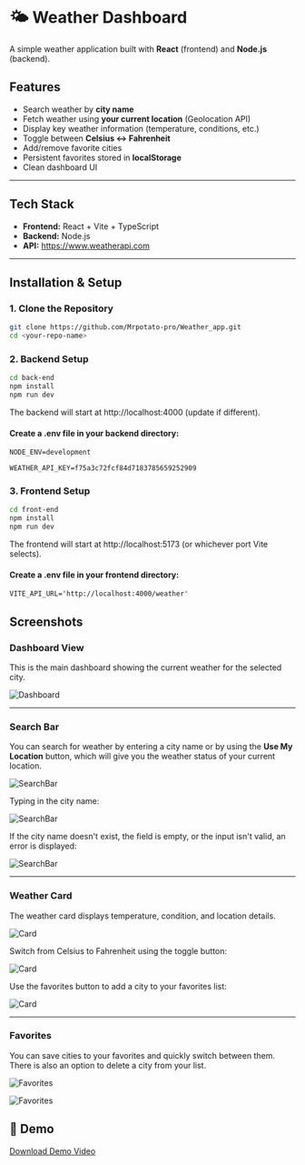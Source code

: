 # 🌤 Weather Dashboard  

A simple weather application built with **React** (frontend) and **Node.js** (backend). 

## Features  

- Search weather by **city name** 
- Fetch weather using **your current location** (Geolocation API)  
- Display key weather information (temperature, conditions, etc.)  
- Toggle between **Celsius ↔ Fahrenheit**  
- Add/remove favorite cities  
- Persistent favorites stored in **localStorage**  
- Clean dashboard UI  

---

## Tech Stack  

- **Frontend:** React + Vite + TypeScript  
- **Backend:** Node.js  
- **API:** https://www.weatherapi.com

---

## Installation & Setup  

### 1. Clone the Repository  
```bash
git clone https://github.com/Mrpotato-pro/Weather_app.git
cd <your-repo-name>
```

### 2. Backend Setup
```bash
cd back-end
npm install
npm run dev
```
The backend will start at http://localhost:4000 (update if different).

#### Create a .env file in your backend directory:
```env
NODE_ENV=development

WEATHER_API_KEY=f75a3c72fcf84d7183785659252909
```

### 3. Frontend Setup
```bash
cd front-end
npm install
npm run dev
```
The frontend will start at http://localhost:5173 (or whichever port Vite selects).

#### Create a .env file in your frontend directory:
```env
VITE_API_URL='http://localhost:4000/weather'
```

## Screenshots

### Dashboard View  
This is the main dashboard showing the current weather for the selected city.  

![Dashboard](./images/screen9.png)

---

### Search Bar  
You can search for weather by entering a city name or by using the **Use My Location** button, which will give you the weather status of your current location.  

![SearchBar](./images/screen1.png)  

Typing in the city name:  

![SearchBar](./images/screen2.png)  

If the city name doesn't exist, the field is empty, or the input isn't valid, an error is displayed:  

![SearchBar](./images/screen3.png)  

---

### Weather Card  
The weather card displays temperature, condition, and location details.  

![Card](./images/screen4.png)  

Switch from Celsius to Fahrenheit using the toggle button:  

![Card](./images/screen5.png)  

Use the favorites button to add a city to your favorites list:  

![Card](./images/screen6.png)  

---

### Favorites  
You can save cities to your favorites and quickly switch between them.  
There is also an option to delete a city from your list.  

![Favorites](./images/screen7.png)  

![Favorites](./images/screen8.png)  


## 🎥 Demo

[Download Demo Video](./images/demo.mov)
